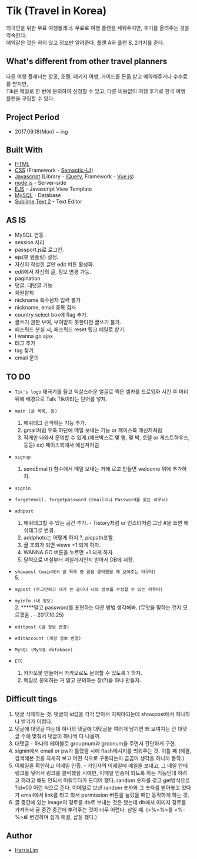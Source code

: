 # Tik (Travel in Korea)

외국인을 위한 무료 여행플래너. 무료로 여행 플랜을 세워주지만, 후기를 올려주는 것을 약속한다.<br> 예약같은 것은 하지 않고 정보만 알려준다. 플랜 A와 플랜 B, 2가지를 준다.

## What's different from other travel planners

다른 여행 플래너는 항공, 호텔, 패키지 여행, 가이드를 돈읇 받고 예약해주거나 수수료를 받지만,<br>
Tik은 메일로 한 번에 문의하여 신청할 수 있고, 다른 비용없이 여행 후기로 한국 여행 플랜을 구입할 수 있다.

## Project Period

* 2017.09.18(Mon) ~ ing

## Built With

* [HTML](https://www.w3.org/html/)
* [CSS](https://www.w3.org/Style/CSS/) (Framework - [Semantic-UI](https://semantic-ui.com/))
* [Javascript](https://www.javascript.com/) (Library - [jQuery](https://jquery.com/), Framework - [Vue.js](https://vuejs.org/))
* [node.js](https://nodejs.org/en/) - Server-side
* [EJS](http://www.embeddedjs.com/) - Javascript View Template
* [MySQL](https://www.mysql.com/) - Database
* [Sublime Text 2](http://www.sublimetext.com/2) - Text Editor

## AS IS

* MySQL 연동
* session 처리
* passport.js로 로그인.
* ejs(뷰 템플릿) 설정.
* 자신이 작성한 글만 edit 버튼 활성화.
* edit에서 자신의 글, 정보 변경 가능.
* pagination
* 댓글, 대댓글 기능
* 회원탈퇴
* nickname 특수문자 입력 불가
* nickname, email 중복 검사
* country select box에 flag 추가.
* 글쓰기 권한 부여, 부여받지 못한다면 글쓰기 불가.
* 패스워드 분실 시, 패스워드 reset 링크 메일로 받기.
* I wanna go ajax
* 태그 추가
* tag 찾기
* email 문의

## TO DO

* `Tik's logo`
	태극기를 들고 익살스러운 얼굴로 찍은 셀카를 드로잉화 시킨 후 머리 뒤에 배경으로 Talk Tik이라는 단어를 넣자.

* `main (글 목록, 등)`<br>
	1. 해쉬태그 검색하는 기능 추가.<br>
	2. gmail처럼 우측 하단에 메일 보내는 기능 or 페이스북 메신저처럼<br>
	3. 작게만 나와서 문의할 수 있게.(체크박스로 몇 명, 몇 박, 호텔 or 게스트하우스, 등등) ex) 페이스북에서 에신저처럼

* `signup`<br>
	1. sendEmail() 함수에서 메일 보내는 거에 로고 만들면 welcome 위에 추가하자.

* `signin`<br>

* `forgetemail, forgetpassword (Email이나 Password를 찾는 라우터)`<br>

* `addpost`<br>
	1. 해쉬태그할 수 있는 공간 추가. - Tistory처럼 or 인스타처럼 그냥 #을 쓰면 해쉬태그로 변경.
	2. addphoto는 어떻게 하지 ?, picpath포함. 
	3. 글 조회가 되면 views +1 되게 하자.
	4. WANNA GO 버튼을 누르면 +1 되게 하자.
	6. 달력으로 며칠부터 며칠까지인지 받아서 DB에 저장.

* `showpost (main에서 글 목록 중 글을 클릭했을 때 보여주는 라우터)`<br>
	5. 

* `mypost (로그인하고 내가 쓴 글이나 나의 정보를 수정할 수 있는 라우터)`<br>

* `myinfo (내 정보)`<br>
	2. *****말고 password를 표현하는 다른 방법 생각해봐. (무엇을 말하는 건지 모르겠음 . - 2017.10.25)

* `editpost (글 정보 변경)`<br>

* `editaccount (계정 정보 변경)`<br>

* `MySQL (MySQL database)`<br>

* `ETC`<br>
	1. 카카오봇 만들어서 카카오로도 문의할 수 있도록 ? 하자.
	2. 메일로 문의하는 거 말고 문의하는 창(?)을 하나 만들자.

## Difficult tings
1. 댓글 삭제하는 것. 댓글의 id값을 각각 받아서 지워야되는데 showpost에서 하나하나 받기가 어렵다.
2. 댓글에 대댓글 다는데 하나의 댓글에 대댓글을 여러개 남기면 왜 보여지는 건 대댓글 수에 맞춰서 댓글이 하나씩 다 나올까. 
3. 대댓글 - 하나의 테이블로 groupnum과 grconum을 주면서 간단하게 구현.
4. signin에서 email or pw가 틀렸을 시에 flash메시지를 띄워주는 것. 이틀 째 (해결, 검색해본 것을 자세히 보고 어떤 식으로 구동되는지 곰곰이 생각을 하니까 동작.)
5. 이메일을 확인하고 이메일 인증. - 가입자의 이메일에 메일을 보내고, 그 메일 안에 링크를 넣어서 링크를 클릭했을 시에만, 이메일 인증이 되도록 하는 기능인데 하려고 하려고 해도 안되서 미뤄두다가 드디어 했다. random 숫자를 갖고 get방식으로 ?id=00 이런 식으로 준다. 이메일로 보낸 random 숫자와 그 숫자를 받아놓고 있다가 email에서 link를 타고 와서 permission 버튼을 눌렀을 때만 동작하게 하는 것.
6. 글 중간에 있는 image의 경로를 db로 보내는 것은 했는데 db에서 이미지 경로를 가져와서 글 중간 중간에 뿌려주는 것이 너무 어렵다. 삼일 째. (<%=%>를 <%-%>로 변경하며 쉽게 해결, 삽질 했다.)

## Author

* [HarrisLim](https://github.com/HarrisLim)<br><br>